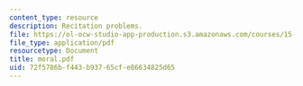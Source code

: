 ```yaml
---
content_type: resource
description: Recitation problems.
file: https://ol-ocw-studio-app-production.s3.amazonaws.com/courses/15-024-applied-economics-for-managers-summer-2004/72f5786bf443b93765cfe86634825d65_moral.pdf
file_type: application/pdf
resourcetype: Document
title: moral.pdf
uid: 72f5786b-f443-b937-65cf-e86634825d65
---
```

